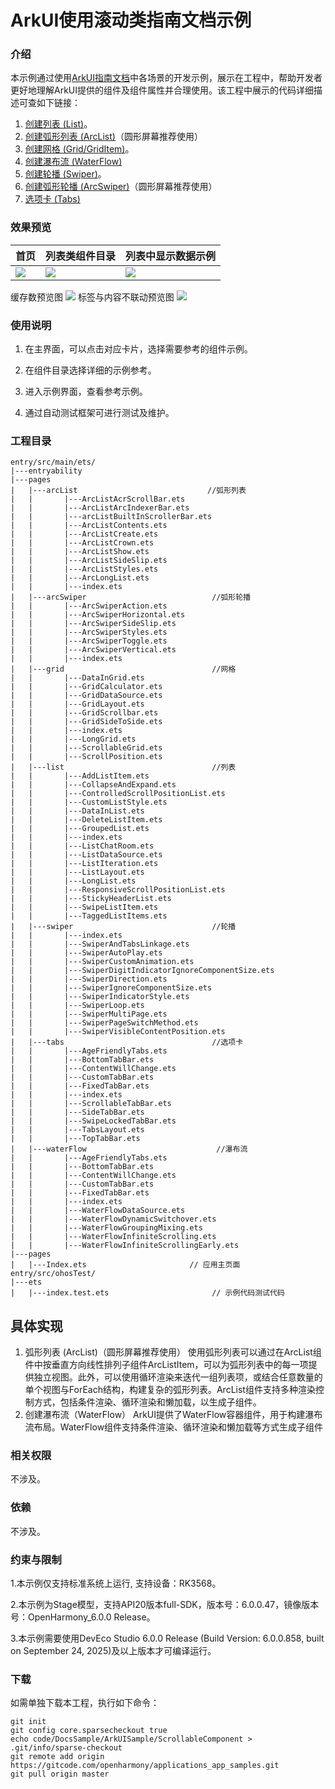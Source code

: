 # ArkUI使用滚动类指南文档示例

### 介绍

本示例通过使用[ArkUI指南文档](https://gitcode.com/openharmony/docs/tree/master/zh-cn/application-dev/ui)中各场景的开发示例，展示在工程中，帮助开发者更好地理解ArkUI提供的组件及组件属性并合理使用。该工程中展示的代码详细描述可查如下链接：

1. [创建列表 (List)](https://gitcode.com/openharmony/docs/blob/OpenHarmony-5.1.0-Release/zh-cn/application-dev/ui/arkts-layout-development-create-list.md)。
2. [创建弧形列表 (ArcList)](https://gitcode.com/openharmony/docs/blob/OpenHarmony-5.1.0-Release/zh-cn/application-dev/ui/arkts-layout-development-create-arclist.md)（圆形屏幕推荐使用）
3. [创建网格 (Grid/GridItem)](https://gitcode.com/openharmony/docs/blob/OpenHarmony-5.1.0-Release/zh-cn/application-dev/ui/arkts-layout-development-create-grid.md)。
4. [创建瀑布流 (WaterFlow)](https://gitcode.com/openharmony/docs/blob/OpenHarmony-5.1.0-Release/zh-cn/application-dev/ui/arkts-layout-development-create-waterflow.md)
5. [创建轮播 (Swiper)](https://gitcode.com/openharmony/docs/blob/OpenHarmony-5.1.0-Release/zh-cn/application-dev/ui/arkts-layout-development-create-looping.md)。
6. [创建弧形轮播 (ArcSwiper)](https://gitcode.com/openharmony/docs/blob/OpenHarmony-5.1.0-Release/zh-cn/application-dev/ui/arkts-layout-development-arcswiper.md)（圆形屏幕推荐使用）
7. [选项卡 (Tabs)](https://gitcode.com/openharmony/docs/blob/OpenHarmony-5.1.0-Release/zh-cn/application-dev/ui/arkts-navigation-tabs.md)
### 效果预览

| 首页                                 | 列表类组件目录                            | 列表中显示数据示例                            |
|------------------------------------|------------------------------------|------------------------------------|
| ![](screenshots/device/image1.png) | ![](screenshots/device/image2.png) | ![](screenshots/device/image3.png) |

 缓存数预览图
 ![](screenshots/device/image4.jpeg)
 标签与内容不联动预览图
 ![](screenshots/device/image5.jpeg)
### 使用说明

1. 在主界面，可以点击对应卡片，选择需要参考的组件示例。

2. 在组件目录选择详细的示例参考。

3. 进入示例界面，查看参考示例。

4. 通过自动测试框架可进行测试及维护。

### 工程目录
```
entry/src/main/ets/
|---entryability
|---pages
|   |---arcList                             //弧形列表  
|   |       |---ArcListAcrScrollBar.ets
|   |       |---ArcListArcIndexerBar.ets
|   |       |---arcListBuiltInScrollerBar.ets
|   |       |---ArcListContents.ets
|   |       |---ArcListCreate.ets
|   |       |---ArcListCrown.ets
|   |       |---ArcListShow.ets
|   |       |---ArcListSideSlip.ets
|   |       |---ArcListStyles.ets
|   |       |---ArcLongList.ets
|   |       |---index.ets
|   |---arcSwiper                            //弧形轮播 
|   |       |---ArcSwiperAction.ets
|   |       |---ArcSwiperHorizontal.ets
|   |       |---ArcSwiperSideSlip.ets
|   |       |---ArcSwiperStyles.ets
|   |       |---ArcSwiperToggle.ets
|   |       |---ArcSwiperVertical.ets
|   |       |---index.ets
|   |---grid                                 //网格  
|   |       |---DataInGrid.ets
|   |       |---GridCalculator.ets
|   |       |---GridDataSource.ets
|   |       |---GridLayout.ets
|   |       |---GridScrollbar.ets
|   |       |---GridSideToSide.ets
|   |       |---index.ets
|   |       |---LongGrid.ets
|   |       |---ScrollableGrid.ets
|   |       |---ScrollPosition.ets
|   |---list                                 //列表
|   |       |---AddListItem.ets
|   |       |---CollapseAndExpand.ets
|   |       |---ControlledScrollPositionList.ets
|   |       |---CustomListStyle.ets
|   |       |---DataInList.ets
|   |       |---DeleteListItem.ets
|   |       |---GroupedList.ets
|   |       |---index.ets
|   |       |---ListChatRoom.ets
|   |       |---ListDataSource.ets
|   |       |---ListIteration.ets
|   |       |---ListLayout.ets
|   |       |---LongList.ets
|   |       |---ResponsiveScrollPositionList.ets
|   |       |---StickyHeaderList.ets
|   |       |---SwipeListItem.ets
|   |       |---TaggedListItems.ets
|   |---swiper                               //轮播
|   |       |---index.ets
|   |       |---SwiperAndTabsLinkage.ets
|   |       |---SwiperAutoPlay.ets
|   |       |---SwiperCustomAnimation.ets
|   |       |---SwiperDigitIndicatorIgnoreComponentSize.ets
|   |       |---SwiperDirection.ets
|   |       |---SwiperIgnoreComponentSize.ets
|   |       |---SwiperIndicatorStyle.ets
|   |       |---SwiperLoop.ets
|   |       |---SwiperMultiPage.ets
|   |       |---SwiperPageSwitchMethod.ets
|   |       |---SwiperVisibleContentPosition.ets
|   |---tabs                                 //选项卡
|   |       |---AgeFriendlyTabs.ets  
|   |       |---BottomTabBar.ets
|   |       |---ContentWillChange.ets 
|   |       |---CustomTabBar.ets
|   |       |---FixedTabBar.ets
|   |       |---index.ets
|   |       |---ScrollableTabBar.ets
|   |       |---SideTabBar.ets
|   |       |---SwipeLockedTabBar.ets
|   |       |---TabsLayout.ets
|   |       |---TopTabBar.ets
|   |---waterFlow                             //瀑布流
|   |       |---AgeFriendlyTabs.ets  
|   |       |---BottomTabBar.ets
|   |       |---ContentWillChange.ets 
|   |       |---CustomTabBar.ets
|   |       |---FixedTabBar.ets
|   |       |---index.ets
|   |       |---WaterFlowDataSource.ets
|   |       |---WaterFlowDynamicSwitchover.ets
|   |       |---WaterFlowGroupingMixing.ets
|   |       |---WaterFlowInfiniteScrolling.ets
|   |       |---WaterFlowInfiniteScrollingEarly.ets   
|---pages
|   |---Index.ets                       // 应用主页面
entry/src/ohosTest/
|---ets
|   |---index.test.ets                       // 示例代码测试代码
```

## 具体实现

1. 弧形列表 (ArcList)（圆形屏幕推荐使用）
   使用弧形列表可以通过在ArcList组件中按垂直方向线性排列子组件ArcListItem，可以为弧形列表中的每一项提供独立视图。此外，可以使用循环渲染来迭代一组列表项，或结合任意数量的单个视图与ForEach结构，构建复杂的弧形列表。ArcList组件支持多种渲染控制方式，包括条件渲染、循环渲染和懒加载，以生成子组件。
2. 创建瀑布流（WaterFlow）
   ArkUI提供了WaterFlow容器组件，用于构建瀑布流布局。WaterFlow组件支持条件渲染、循环渲染和懒加载等方式生成子组件

### 相关权限

不涉及。

### 依赖

不涉及。

### 约束与限制

1.本示例仅支持标准系统上运行, 支持设备：RK3568。

2.本示例为Stage模型，支持API20版本full-SDK，版本号：6.0.0.47，镜像版本号：OpenHarmony_6.0.0 Release。

3.本示例需要使用DevEco Studio 6.0.0 Release (Build Version: 6.0.0.858, built on September 24, 2025)及以上版本才可编译运行。

### 下载

如需单独下载本工程，执行如下命令：

````
git init
git config core.sparsecheckout true
echo code/DocsSample/ArkUISample/ScrollableComponent > .git/info/sparse-checkout
git remote add origin https://gitcode.com/openharmony/applications_app_samples.git
git pull origin master
````
